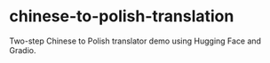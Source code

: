 # chinese-to-polish-translation
Two-step Chinese to Polish translator demo using Hugging Face and Gradio.
